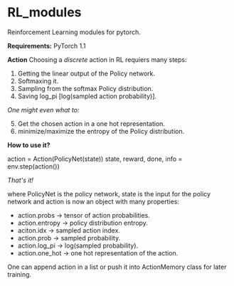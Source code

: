 # RL_modules
Reinforcement Learning modules for pytorch.

**Requirements:**
PyTorch 1.1

**Action**
Choosing a *discrete* action in RL requiers many steps:
1. Getting  the linear output of the Policy network.
2. Softmaxing it.
3. Sampling from the softmax Policy distribution.
4. Saving log_pi [log(sampled action probability)].

*One might even what to:*

5. Get the chosen action in a one hot representation.
6. minimize/maximize the entropy of the Policy distribution.


**How to use it?**

action = Action(PolicyNet(state))
state, reward, done, info = env.step(action())

*That's it!*

where PolicyNet is the policy network, state is the input for the policy network and
action is now an object with many properties:
- action.probs -> tensor of action probabilities.
- action.entropy -> policy distribution entropy.
- aciton.idx -> sampled action index.
- action.prob -> sampled probability.
- action.log_pi -> log(sampled probability).
- action.one_hot -> one hot representation of the action.

One can append action in a list or push it into ActionMemory class for later training.
